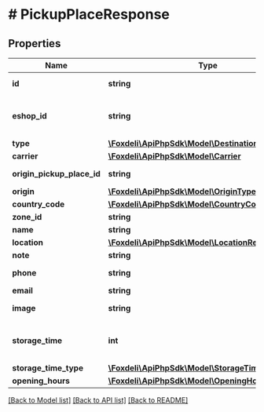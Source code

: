 # # PickupPlaceResponse

## Properties

Name | Type | Description | Notes
------------ | ------------- | ------------- | -------------
**id** | **string** | Identifier of pickup place |
**eshop_id** | **string** | Id of the eshop this pickup place belongs to | [optional]
**type** | [**\Foxdeli\ApiPhpSdk\Model\DestinationType**](DestinationType.md) |  |
**carrier** | [**\Foxdeli\ApiPhpSdk\Model\Carrier**](Carrier.md) |  |
**origin_pickup_place_id** | **string** | Origin ID of parcelShop/Box |
**origin** | [**\Foxdeli\ApiPhpSdk\Model\OriginType**](OriginType.md) |  |
**country_code** | [**\Foxdeli\ApiPhpSdk\Model\CountryCode**](CountryCode.md) |  |
**zone_id** | **string** |  |
**name** | **string** |  |
**location** | [**\Foxdeli\ApiPhpSdk\Model\LocationResponse**](LocationResponse.md) |  |
**note** | **string** |  | [optional]
**phone** | **string** | Customer phone |
**email** | **string** | email |
**image** | **string** | Pickup place image link | [optional]
**storage_time** | **int** | How long the shipment will be stored, in days | [optional]
**storage_time_type** | [**\Foxdeli\ApiPhpSdk\Model\StorageTimeType**](StorageTimeType.md) |  | [optional]
**opening_hours** | [**\Foxdeli\ApiPhpSdk\Model\OpeningHoursResponse**](OpeningHoursResponse.md) |  |

[[Back to Model list]](../../README.md#models) [[Back to API list]](../../README.md#endpoints) [[Back to README]](../../README.md)
